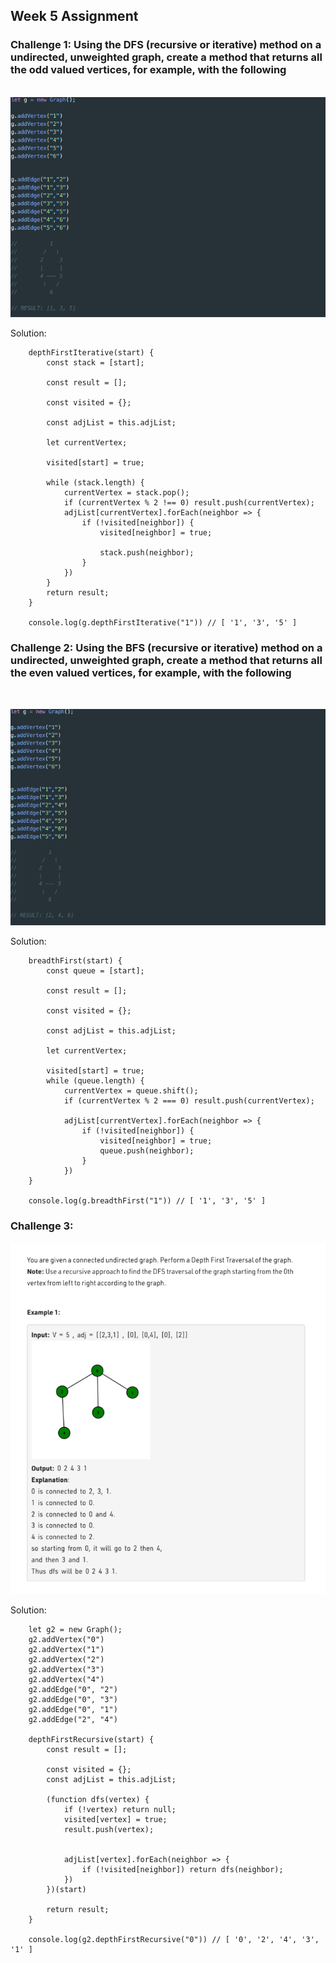 <strong><h2>Week 5 Assignment</h2></strong>

<h3>Challenge 1: Using the DFS (recursive or iterative) method on a undirected, unweighted graph, create a method 
that returns all the odd valued vertices, for example, with the following</h3><br>
<img src="challenge1.png" alt="Challenge 1"><br>

Solution: 

        depthFirstIterative(start) {
            const stack = [start];

            const result = [];

            const visited = {};

            const adjList = this.adjList;

            let currentVertex;

            visited[start] = true;

            while (stack.length) {
                currentVertex = stack.pop();
                if (currentVertex % 2 !== 0) result.push(currentVertex);
                adjList[currentVertex].forEach(neighbor => {
                    if (!visited[neighbor]) {
                        visited[neighbor] = true;

                        stack.push(neighbor);
                    }
                })
            }
            return result;
        }

        console.log(g.depthFirstIterative("1")) // [ '1', '3', '5' ]

<h3>Challenge 2: Using the BFS (recursive or iterative) method on a undirected, unweighted graph, create a method 
that returns all the even valued vertices, for example, with the following </h3><br>

<img src="challenge2.png" alt="Challenge 2"><br>

Solution: 

        breadthFirst(start) {
            const queue = [start];

            const result = [];

            const visited = {};

            const adjList = this.adjList;

            let currentVertex;

            visited[start] = true;
            while (queue.length) {
                currentVertex = queue.shift();
                if (currentVertex % 2 === 0) result.push(currentVertex);

                adjList[currentVertex].forEach(neighbor => {
                    if (!visited[neighbor]) {
                        visited[neighbor] = true;
                        queue.push(neighbor);
                    }
                })
        }

        console.log(g.breadthFirst("1")) // [ '1', '3', '5' ]


<h3>Challenge 3:</h3>

<img src="challenge3.png" alt="Challenge 3"><br>

Solution: 

        let g2 = new Graph();
        g2.addVertex("0")
        g2.addVertex("1")
        g2.addVertex("2")
        g2.addVertex("3")
        g2.addVertex("4")
        g2.addEdge("0", "2")
        g2.addEdge("0", "3")
        g2.addEdge("0", "1")
        g2.addEdge("2", "4")

        depthFirstRecursive(start) {
            const result = [];

            const visited = {};
            const adjList = this.adjList;

            (function dfs(vertex) {
                if (!vertex) return null;
                visited[vertex] = true;
                result.push(vertex);


                adjList[vertex].forEach(neighbor => {
                    if (!visited[neighbor]) return dfs(neighbor);
                })
            })(start)

            return result;
        }

        console.log(g2.depthFirstRecursive("0")) // [ '0', '2', '4', '3', '1' ]